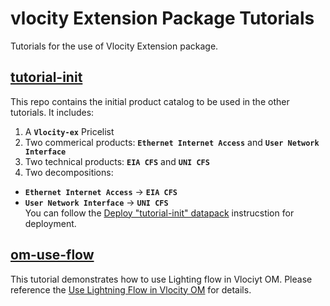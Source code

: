 # vlocity Extension Package Tutorials
Tutorials for the use of Vlocity Extension package.

## [tutorial-init](tutorial-init)
This repo contains the initial product catalog to be used in the other tutorials. It includes:
1. A **`Vlocity-ex`** Pricelist
2. Two commerical products: **`Ethernet Internet Access`** and **`User Network Interface`**
3. Two technical products: **`EIA CFS`** and **`UNI CFS`**
4. Two decompositions:
*  **`Ethernet Internet Access`** -> **`EIA CFS`**
*  **`User Network Interface`** -> **`UNI CFS`**  
You can follow the [Deploy "tutorial-init" datapack](tutorial-init/Readme.md#deploy-tutorial-init-datapack) instrucstion for deployment.

## [om-use-flow](om-use-flow)
This tutorial demonstrates how to use Lighting flow in Vlociyt OM. Please reference the [Use Lightning Flow in Vlocity OM](om-use-flow#use-lightning-flow-in-vlocity-om) for details.
